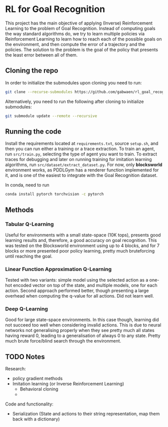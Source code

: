 # RL for Goal Recognition

This project has the main objective of applying (Inverse) Reinforcement Learning to the problem of Goal Recognition. Instead of computing goals the way standard algorithms do, we try to learn multiple policies via Reinforcement Learning to learn how to reach each of the possible goals on the environment, and then compute the error of a trajectory and the policies. The solution to the problem is the goal of the policy that presents the least error between all of them.

## Cloning the repo

In order to initialize the submodules upon cloning you need to run:
```zsh
git clone --recurse-submodules https://github.com/gabwaen/rl_goal_recognition.git
```

Alternatively, you need to run the following after cloning to initialize submodules:
```zsh
git submodule update --remote --recursive
```

## Running the code

Install the requirements located at `requirements.txt`, source `setup.sh`, and then you can run either a training or a trace extraction. To train an agent, run `src/train.py`, selecting the type of agent you want to train. To extract traces for debugging and later on running training for imitation learning algorithms, run `src/dataset/extract_dataset.py`. For now, only **blocksworld** environment works, as PDDLGym has a renderer function implemented for it, and is one of the easiest to integrate with the Goal Recognition dataset.

In conda, need to run
```zsh
conda install pytorch torchvision -c pytorch
```

## Methods

### Tabular Q-Learning

Useful for environments with a small state-space (10K tops), presents good learning results and, therefore, a good accuracy on goal recognition. This was tested on the Blocksworld environment using up to 4 blocks, and for 7 blocks or more presented poor policy learning, pretty much bruteforcing until reaching the goal.

### Linear Function Approximation Q-Learning

Tested with two variants: simple model using the selected action as a one-hot encoded vector on top of the state, and multiple models, one for each action. Second approach performed better, though presenting a large overhead when computing the q-value for all actions. Did not learn well.

### Deep Q-Learning

Good for large state-space environments. In this case though, learning did not succeed too well when considering invalid actions. This is due to neural networks not generalising properly when they see pretty much all states having reward 0, leading to a generalisation of always 0 to any state. Pretty much brute force/blind search through the environment.

## TODO Notes

Research:

- policy gradient methods
- Imitation learning (or Inverse Reinforcement Learning)
  - Behavioral cloning
  - 

Code and functionality:

- Serialization (State and actions to their string representation, map them back with a dictionary)